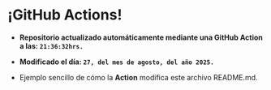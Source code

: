 # ¡GitHub Actions!
* **Repositorio actualizado automáticamente mediante una GitHub Action a las: `21:36:32hrs.`**
* **Modificado el día: `27, del mes de agosto, del año 2025.`**

* Ejemplo sencillo de cómo la **Action** modifica este archivo README.md.
